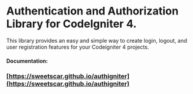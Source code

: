 # Authentication and Authorization Library for CodeIgniter 4.

This library provides an easy and simple way to create login, logout, and user registration features for your Codeigniter 4 projects.

#### Documentation:
### [https://sweetscar.github.io/authigniter](https://sweetscar.github.io/authigniter)